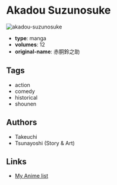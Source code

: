 # Akadou Suzunosuke

![akadou-suzunosuke](https://cdn.myanimelist.net/images/manga/2/46359.jpg)

-   **type**: manga
-   **volumes**: 12
-   **original-name**: 赤胴鈴之助

## Tags

-   action
-   comedy
-   historical
-   shounen

## Authors

-   Takeuchi
-   Tsunayoshi (Story & Art)

## Links

-   [My Anime list](https://myanimelist.net/manga/28271/Akadou_Suzunosuke)
